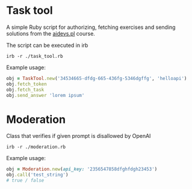# Task tool
A simple Ruby script for authorizing, fetching exercises and sending solutions from the [aidevs.pl](https://www.aidevs.pl/) course.

The script can be executed in irb

```
irb -r ./task_tool.rb
```

Example usage:
```ruby
obj = TaskTool.new('34534665-dfdg-665-436fg-5346dgffg', 'helloapi')
obj.fetch_token
obj.fetch_task
obj.send_answer 'lorem ipsum'
```

# Moderation

Class that verifies if given prompt is disallowed by OpenAI

```
irb -r ./moderation.rb
```

Example usage:
```ruby
obj = Moderation.new(api_key: '2356547858dfghfdgh23453')
obj.call('test_string')
# true / false
````

